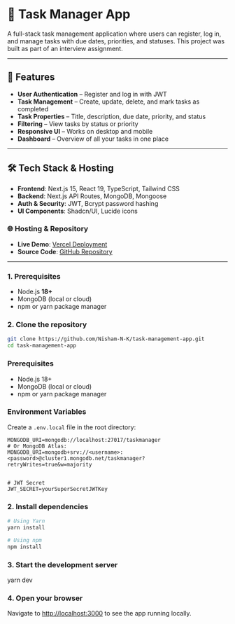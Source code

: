 # 📌 Task Manager App

A full-stack task management application where users can register, log in, and manage tasks with due dates, priorities, and statuses. This project was built as part of an interview assignment.

---

## 🚀 Features

- **User Authentication** – Register and log in with JWT
- **Task Management** – Create, update, delete, and mark tasks as completed
- **Task Properties** – Title, description, due date, priority, and status
- **Filtering** – View tasks by status or priority
- **Responsive UI** – Works on desktop and mobile
- **Dashboard** – Overview of all your tasks in one place

---

## 🛠 Tech Stack & Hosting

- **Frontend**: Next.js 15, React 19, TypeScript, Tailwind CSS
- **Backend**: Next.js API Routes, MongoDB, Mongoose
- **Auth & Security**: JWT, Bcrypt password hashing
- **UI Components**: Shadcn/UI, Lucide icons

### 🌐 Hosting & Repository

- **Live Demo**: [Vercel Deployment](https://task-management-app-t3wu.vercel.app)
- **Source Code**: [GitHub Repository](https://github.com/Nisham-N-K/task-management-app)

---

### 1. Prerequisites

- Node.js **18+**
- MongoDB (local or cloud)
- npm or yarn package manager

### 2. Clone the repository

```bash
git clone https://github.com/Nisham-N-K/task-management-app.git
cd task-management-app

```
### Prerequisites  
- Node.js 18+  
- MongoDB (local or cloud)  
- npm or yarn package manager  

### Environment Variables  
Create a `.env.local` file in the root directory:  

```env
MONGODB_URI=mongodb://localhost:27017/taskmanager
# Or MongoDB Atlas:
MONGODB_URI=mongodb+srv://<username>:<password>@cluster1.mongodb.net/taskmanager?retryWrites=true&w=majority


# JWT Secret
JWT_SECRET=yourSuperSecretJWTKey

```

### 2. Install dependencies
```bash
# Using Yarn
yarn install

# Using npm
npm install

```

### 3. Start the development server

yarn dev

### 4. Open your browser
Navigate to [http://localhost:3000](http://localhost:3000) to see the app running locally.
